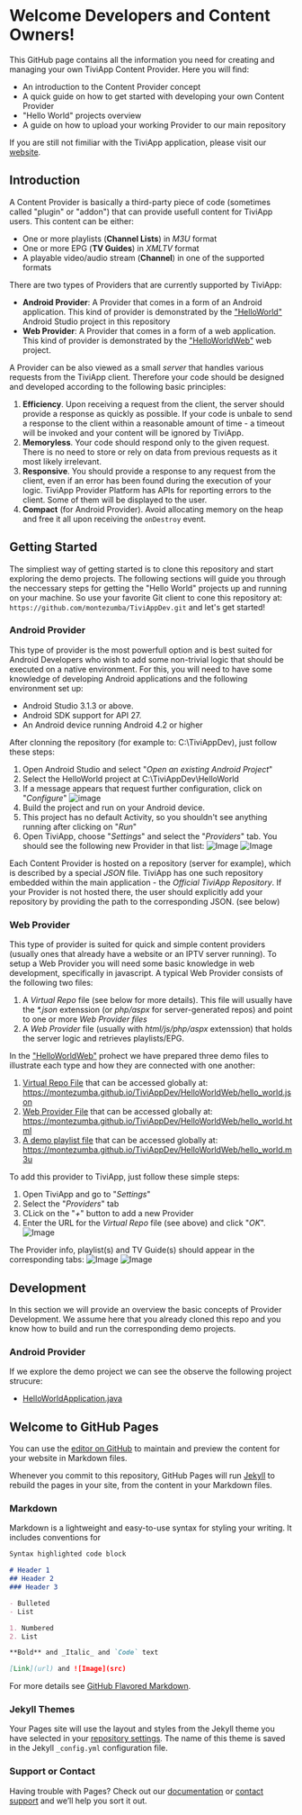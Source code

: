 # Welcome Developers and Content Owners!

This GitHub page contains all the information you need for creating and managing your own TiviApp Content Provider. 
Here you will find:
- An introduction to the Content Provider concept
- A quick guide on how to get started with developing your own Content Provider
- "Hello World" projects overview
- A guide on how to upload your working Provider to our main repository
 
 If you are still not fimiliar with the TiviApp application, please visit our [website](http://tiviapplive.com).
 
## Introduction
 
 A Content Provider is basically a third-party piece of code (sometimes called "plugin" or "addon") that can provide usefull content for TiviApp users. This content can be either:
 - One or more playlists (**Channel Lists**) in _M3U_ format
 - One or more EPG (**TV Guides**) in _XMLTV_ format
 - A playable video/audio stream (**Channel**) in one of the supported formats 

 
 There are two types of Providers that are currently supported by TiviApp:
 - **Android Provider**: A Provider that comes in a form of an Android application. This kind of provider is demonstrated by the ["HelloWorld"](HelloWorld) Android Studio project in this repository
 - **Web Provider**: A Provider that comes in a form of a web application. This kind of provider is demonstrated by the ["HelloWorldWeb"](HelloWorldWeb) web project.
 
 A Provider can be also viewed as a small _server_ that handles various requests from the TiviApp client. Therefore your code should be designed and developed according to the following basic principles:
 1. **Efficiency**. Upon receiving a request from the client, the server should provide a response as quickly as possible. If your code is unbale to send a response to the client within a reasonable amount of time - a timeout will be invoked and your content will be ignored by TiviApp.
 2. **Memoryless**. Your code should respond only to the given request. There is no need to store or rely on data from previous requests as it most likely irrelevant.
 3. **Responsive**. You should provide a response to any request from the client, even if an error has been found during the execution of your logic. TiviApp Provider Platform has APIs for reporting errors to the client. Some of them will be displayed to the user.
 4. **Compact** (for Android Provider). Avoid allocating memory on the heap and free it all upon receiving the ```onDestroy``` event.

## Getting Started

 The simpliest way of getting started is to clone this repository and start exploring the demo projects. The following sections will guide you through the neccessary steps for getting the "Hello World" projects up and running on your machine. So use your favorite Git client to cone this repository at: ```https://github.com/montezumba/TiviAppDev.git``` and let's get started!
 
### Android Provider
 
 This type of provider is the most powerfull option and is best suited for Android Developers who wish to add some non-trivial logic that should be executed on a native environment. For this, you will need to have some knowledge of developing Android applications and the following environment set up:
 - Android Studio 3.1.3 or above.
 - Android SDK support for API 27. 
 - An Android device running Android 4.2 or higher
 
 After clonning the repository (for example to: C:\TiviAppDev), just follow these steps:
 1. Open Android Studio and select "_Open an existing Android Project_"
 2. Select the HelloWorld project at C:\TiviAppDev\HelloWorld
 3. If a message appears that request further configuration, click on "_Configure_"
 ![image](Resources/AndroidConfigure.PNG)
 4. Build the project and run on your Android device.
 5. This project has no default Activity, so you shouldn't see anything running after clicking on "_Run_"
 6. Open TiviApp, choose "_Settings_" and select the "_Providers_" tab. You should see the following new Provider in that list:
 ![Image](Resources/android_provider.png)
 ![Image](Resources/android_playlists.png)
 
 Each Content Provider is hosted on a repository (server for example), which is described by a special _JSON_ file. TiviApp has one such repository embedded within the main application - the _Official TiviApp Repository_. If your Provider is not hosted there, the user should explicitly add your repository by providing the path to the corresponding JSON. (see below)

### Web Provider
 This type of provider is suited for quick and simple content providers (usually ones that already have a website or an IPTV server running). To setup a Web Provider you will need some basic knowledge in web development, specifically in javascript. 
 A typical Web Provider consists of the following two files:
 1. A _Virtual Repo_ file (see below for more details). This file will usually have the _*.json_ extenssion (or _php/aspx_ for server-generated repos) and point to one or more _Web Provider files_    
 2. A _Web Provider_ file (usually with _html/js/php/aspx_ extenssion) that holds the server logic and retrieves playlists/EPG.
 
 In the ["HelloWorldWeb"](HelloWorldWeb) prohect we have prepared three demo files to illustrate each type and how they are connected with one another:
 1. [Virtual Repo File](HelloWorldWeb/hello_world.json) that can be accessed globally at: https://montezumba.github.io/TiviAppDev/HelloWorldWeb/hello_world.json
 2. [Web Provider File](HelloWorldWeb/hello_world.html) that can be accessed globally at: https://montezumba.github.io/TiviAppDev/HelloWorldWeb/hello_world.html
 3. [A demo playlist file](HelloWorldWeb/hello_world.m3u) that can be accessed globally at: https://montezumba.github.io/TiviAppDev/HelloWorldWeb/hello_world.m3u
 
 To add this provider to TiviApp, just follow these simple steps:
 1. Open TiviApp and go to "_Settings_"
 2. Select the "_Providers_" tab
 3. CLick on the "_+_" button to add a new Provider
 4. Enter the URL for the _Virtual Repo_ file (see above) and click "_OK_".
 ![Image](Resources/add_new_provider.png)
 
 The Provider info, playlist(s) and TV Guide(s) should appear in the corresponding tabs:
 ![Image](Resources/web_provider.png)
 ![Image](Resources/web_playlist.png)
 
## Development

 In this section we will provide an overview the basic concepts of Provider Development. We assume here that you already cloned this repo and you know how to build and run the corresponding demo projects.
 
### Android Provider

If we explore the demo project we can see the observe the following project strucure:
* [HelloWorldApplication.java](HelloWorld/HelloWorldProvider/src/main/java/com/treynix/helloworld/HelloWorldApplication.java)
 
## Welcome to GitHub Pages

You can use the [editor on GitHub](https://github.com/montezumba/TiviAppDev/edit/master/README.md) to maintain and preview the content for your website in Markdown files.

Whenever you commit to this repository, GitHub Pages will run [Jekyll](https://jekyllrb.com/) to rebuild the pages in your site, from the content in your Markdown files.

### Markdown

Markdown is a lightweight and easy-to-use syntax for styling your writing. It includes conventions for

```markdown
Syntax highlighted code block

# Header 1
## Header 2
### Header 3

- Bulleted
- List

1. Numbered
2. List

**Bold** and _Italic_ and `Code` text

[Link](url) and ![Image](src)
```

For more details see [GitHub Flavored Markdown](https://guides.github.com/features/mastering-markdown/).

### Jekyll Themes

Your Pages site will use the layout and styles from the Jekyll theme you have selected in your [repository settings](https://github.com/montezumba/TiviAppDev/settings). The name of this theme is saved in the Jekyll `_config.yml` configuration file.

### Support or Contact

Having trouble with Pages? Check out our [documentation](https://help.github.com/categories/github-pages-basics/) or [contact support](https://github.com/contact) and we’ll help you sort it out.
